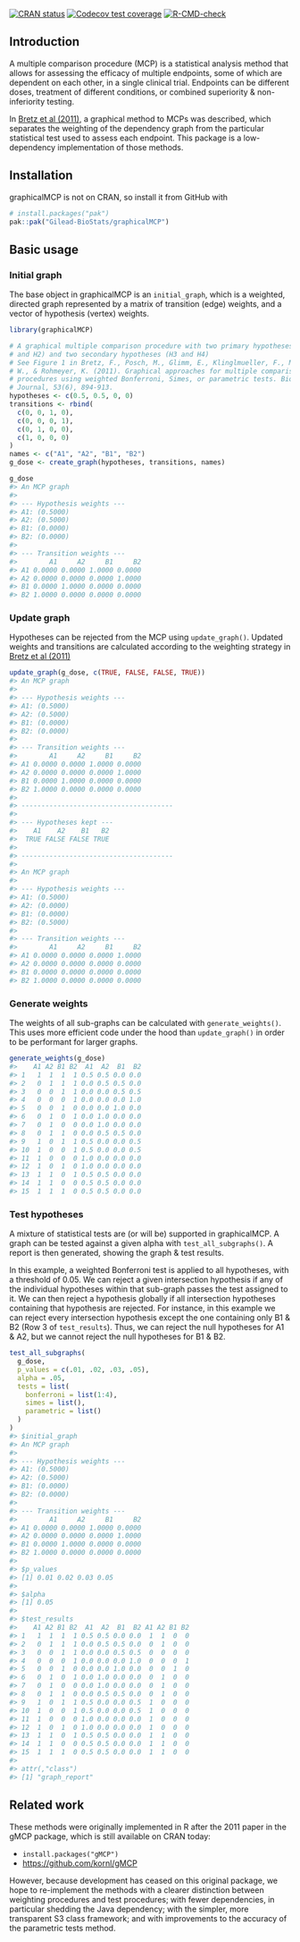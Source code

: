 
<!-- README.md is generated from README.Rmd. Please edit that file -->
<!-- badges: start -->

[![CRAN
status](https://www.r-pkg.org/badges/version/graphicalMCP)](https://cran.r-project.org/package=graphicalMCP)
[![Codecov test
coverage](https://codecov.io/gh/Gilead-BioStats/graphicalMCP/branch/s3-graph_mcp/graph/badge.svg)](https://app.codecov.io/gh/Gilead-BioStats/graphicalMCP?branch=s3-graph_mcp)
[![R-CMD-check](https://github.com/Gilead-BioStats/graphicalMCP/actions/workflows/R-CMD-check.yaml/badge.svg)](https://github.com/Gilead-BioStats/graphicalMCP/actions/workflows/R-CMD-check.yaml)
<!-- badges: end -->

## Introduction

A multiple comparison procedure (MCP) is a statistical analysis method
that allows for assessing the efficacy of multiple endpoints, some of
which are dependent on each other, in a single clinical trial. Endpoints
can be different doses, treatment of different conditions, or combined
superiority & non-inferiority testing.

In [Bretz et al
(2011)](https://onlinelibrary.wiley.com/doi/10.1002/bimj.201000239), a
graphical method to MCPs was described, which separates the weighting of
the dependency graph from the particular statistical test used to assess
each endpoint. This package is a low-dependency implementation of those
methods.

## Installation

graphicalMCP is not on CRAN, so install it from GitHub with

``` r
# install.packages("pak")
pak::pak("Gilead-BioStats/graphicalMCP")
```

## Basic usage

### Initial graph

The base object in graphicalMCP is an `initial_graph`, which is a
weighted, directed graph represented by a matrix of transition (edge)
weights, and a vector of hypothesis (vertex) weights.

``` r
library(graphicalMCP)

# A graphical multiple comparison procedure with two primary hypotheses (H1
# and H2) and two secondary hypotheses (H3 and H4)
# See Figure 1 in Bretz, F., Posch, M., Glimm, E., Klinglmueller, F., Maurer,
# W., & Rohmeyer, K. (2011). Graphical approaches for multiple comparison
# procedures using weighted Bonferroni, Simes, or parametric tests. Biometrical
# Journal, 53(6), 894-913.
hypotheses <- c(0.5, 0.5, 0, 0)
transitions <- rbind(
  c(0, 0, 1, 0),
  c(0, 0, 0, 1),
  c(0, 1, 0, 0),
  c(1, 0, 0, 0)
)
names <- c("A1", "A2", "B1", "B2")
g_dose <- create_graph(hypotheses, transitions, names)

g_dose
#> An MCP graph
#> 
#> --- Hypothesis weights ---
#> A1: (0.5000)
#> A2: (0.5000)
#> B1: (0.0000)
#> B2: (0.0000)
#> 
#> --- Transition weights ---
#>        A1     A2     B1     B2
#> A1 0.0000 0.0000 1.0000 0.0000
#> A2 0.0000 0.0000 0.0000 1.0000
#> B1 0.0000 1.0000 0.0000 0.0000
#> B2 1.0000 0.0000 0.0000 0.0000
```

### Update graph

Hypotheses can be rejected from the MCP using `update_graph()`. Updated
weights and transitions are calculated according to the weighting
strategy in [Bretz et al
(2011)](https://onlinelibrary.wiley.com/doi/10.1002/bimj.201000239)

``` r
update_graph(g_dose, c(TRUE, FALSE, FALSE, TRUE))
#> An MCP graph
#> 
#> --- Hypothesis weights ---
#> A1: (0.5000)
#> A2: (0.5000)
#> B1: (0.0000)
#> B2: (0.0000)
#> 
#> --- Transition weights ---
#>        A1     A2     B1     B2
#> A1 0.0000 0.0000 1.0000 0.0000
#> A2 0.0000 0.0000 0.0000 1.0000
#> B1 0.0000 1.0000 0.0000 0.0000
#> B2 1.0000 0.0000 0.0000 0.0000
#> 
#> --------------------------------------
#> 
#> --- Hypotheses kept ---
#>    A1    A2    B1   B2
#>  TRUE FALSE FALSE TRUE
#> 
#> --------------------------------------
#> 
#> An MCP graph
#> 
#> --- Hypothesis weights ---
#> A1: (0.5000)
#> A2: (0.0000)
#> B1: (0.0000)
#> B2: (0.5000)
#> 
#> --- Transition weights ---
#>        A1     A2     B1     B2
#> A1 0.0000 0.0000 0.0000 1.0000
#> A2 0.0000 0.0000 0.0000 0.0000
#> B1 0.0000 0.0000 0.0000 0.0000
#> B2 1.0000 0.0000 0.0000 0.0000
```

### Generate weights

The weights of all sub-graphs can be calculated with
`generate_weights()`. This uses more efficient code under the hood than
`update_graph()` in order to be performant for larger graphs.

``` r
generate_weights(g_dose)
#>    A1 A2 B1 B2  A1  A2  B1  B2
#> 1   1  1  1  1 0.5 0.5 0.0 0.0
#> 2   0  1  1  1 0.0 0.5 0.5 0.0
#> 3   0  0  1  1 0.0 0.0 0.5 0.5
#> 4   0  0  0  1 0.0 0.0 0.0 1.0
#> 5   0  0  1  0 0.0 0.0 1.0 0.0
#> 6   0  1  0  1 0.0 1.0 0.0 0.0
#> 7   0  1  0  0 0.0 1.0 0.0 0.0
#> 8   0  1  1  0 0.0 0.5 0.5 0.0
#> 9   1  0  1  1 0.5 0.0 0.0 0.5
#> 10  1  0  0  1 0.5 0.0 0.0 0.5
#> 11  1  0  0  0 1.0 0.0 0.0 0.0
#> 12  1  0  1  0 1.0 0.0 0.0 0.0
#> 13  1  1  0  1 0.5 0.5 0.0 0.0
#> 14  1  1  0  0 0.5 0.5 0.0 0.0
#> 15  1  1  1  0 0.5 0.5 0.0 0.0
```

### Test hypotheses

A mixture of statistical tests are (or will be) supported in
graphicalMCP. A graph can be tested against a given alpha with
`test_all_subgraphs()`. A report is then generated, showing the graph &
test results.

In this example, a weighted Bonferroni test is applied to all
hypotheses, with a threshold of 0.05. We can reject a given intersection
hypothesis if any of the individual hypotheses within that sub-graph
passes the test assigned to it. We can then reject a hypothesis globally
if all intersection hypotheses containing that hypothesis are rejected.
For instance, in this example we can reject every intersection
hypothesis except the one containing only B1 & B2 (Row 3 of
`test_results`). Thus, we can reject the null hypotheses for A1 & A2,
but we cannot reject the null hypotheses for B1 & B2.

``` r
test_all_subgraphs(
  g_dose,
  p_values = c(.01, .02, .03, .05),
  alpha = .05,
  tests = list(
    bonferroni = list(1:4),
    simes = list(),
    parametric = list()
  )
)
#> $initial_graph
#> An MCP graph
#> 
#> --- Hypothesis weights ---
#> A1: (0.5000)
#> A2: (0.5000)
#> B1: (0.0000)
#> B2: (0.0000)
#> 
#> --- Transition weights ---
#>        A1     A2     B1     B2
#> A1 0.0000 0.0000 1.0000 0.0000
#> A2 0.0000 0.0000 0.0000 1.0000
#> B1 0.0000 1.0000 0.0000 0.0000
#> B2 1.0000 0.0000 0.0000 0.0000
#> 
#> $p_values
#> [1] 0.01 0.02 0.03 0.05
#> 
#> $alpha
#> [1] 0.05
#> 
#> $test_results
#>    A1 A2 B1 B2  A1  A2  B1  B2 A1 A2 B1 B2
#> 1   1  1  1  1 0.5 0.5 0.0 0.0  1  1  0  0
#> 2   0  1  1  1 0.0 0.5 0.5 0.0  0  1  0  0
#> 3   0  0  1  1 0.0 0.0 0.5 0.5  0  0  0  0
#> 4   0  0  0  1 0.0 0.0 0.0 1.0  0  0  0  1
#> 5   0  0  1  0 0.0 0.0 1.0 0.0  0  0  1  0
#> 6   0  1  0  1 0.0 1.0 0.0 0.0  0  1  0  0
#> 7   0  1  0  0 0.0 1.0 0.0 0.0  0  1  0  0
#> 8   0  1  1  0 0.0 0.5 0.5 0.0  0  1  0  0
#> 9   1  0  1  1 0.5 0.0 0.0 0.5  1  0  0  0
#> 10  1  0  0  1 0.5 0.0 0.0 0.5  1  0  0  0
#> 11  1  0  0  0 1.0 0.0 0.0 0.0  1  0  0  0
#> 12  1  0  1  0 1.0 0.0 0.0 0.0  1  0  0  0
#> 13  1  1  0  1 0.5 0.5 0.0 0.0  1  1  0  0
#> 14  1  1  0  0 0.5 0.5 0.0 0.0  1  1  0  0
#> 15  1  1  1  0 0.5 0.5 0.0 0.0  1  1  0  0
#> 
#> attr(,"class")
#> [1] "graph_report"
```

## Related work

These methods were originally implemented in R after the 2011 paper in
the gMCP package, which is still available on CRAN today:

- `install.packages("gMCP")`
- <https://github.com/kornl/gMCP>

However, because development has ceased on this original package, we
hope to re-implement the methods with a clearer distinction between
weighting procedures and test procedures; with fewer dependencies, in
particular shedding the Java dependency; with the simpler, more
transparent S3 class framework; and with improvements to the accuracy of
the parametric tests method.
